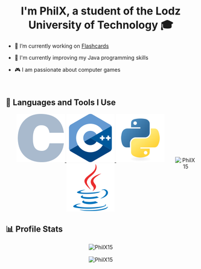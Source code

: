 # <div align="center">I'm PhilX, a student of the Lodz University of Technology 🎓</div>  

- 🔭 I’m currently working on [Flashcards](https://github.com/PhilX15/CFlashcards)  

- 🌱 I'm currently improving my Java programming skills

- 🎮 I am passionate about computer games

<br>
<h2>🚀 Languages and Tools I Use</h2>
<div style="display: flex; align-items: center; justify-content: center;">
    <div align="center">
        <a target="_blank" href="https://raw.githubusercontent.com/devicons/devicon/master/icons/c/c-original.svg">
            <img src="https://raw.githubusercontent.com/devicons/devicon/master/icons/c/c-original.svg" alt="c" width="128" height="128" />
        </a>
        <a target="_blank" href="https://raw.githubusercontent.com/devicons/devicon/master/icons/cplusplus/cplusplus-original.svg">
            <img src="https://raw.githubusercontent.com/devicons/devicon/master/icons/cplusplus/cplusplus-original.svg" alt="cplusplus" width="128" height="128" />
        </a>
        <a target="_blank" href="https://raw.githubusercontent.com/devicons/devicon/master/icons/python/python-original.svg">
            <img src="https://raw.githubusercontent.com/devicons/devicon/master/icons/python/python-original.svg" alt="python" width="128" height="128" />
        </a>
        <a target="_blank" href="https://raw.githubusercontent.com/devicons/devicon/master/icons/java/java-original.svg">
            <img src="https://raw.githubusercontent.com/devicons/devicon/master/icons/java/java-original.svg" alt="java" width="128" height="128" />
        </a>
    </div>
    <div align="center">
        <img src="https://github-readme-stats.vercel.app/api/top-langs?username=PhilX15&show_icons=true&locale=en&layout=compact&theme=dark" alt="PhilX15" />
    </div>
</div>

<h2>📊 Profile Stats</h2>
<p align="center"><img align="center" src="https://github-readme-streak-stats.herokuapp.com/?user=PhilX15&theme=dark" alt="PhilX15" /></p>
<p align="center"><img align="center" src="https://github-readme-stats.vercel.app/api?username=PhilX15&show_icons=true&locale=en&theme=dark" alt="PhilX15" /></p>
<br>
